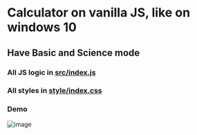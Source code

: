 # Calculator on vanilla JS, like on windows 10 #

## Have Basic and Science mode ##

### All JS logic in [src/index.js](https://github.com/KirushaGIT/calculator/blob/main/src/index.js#L1) ###

### All styles in [style/index.css](https://github.com/KirushaGIT/calculator/blob/main/style/index.css#L1) ###

### Demo ###
![image](https://user-images.githubusercontent.com/57805489/160237582-386adcbc-6def-46d4-b8fb-5ada67126a06.png)
